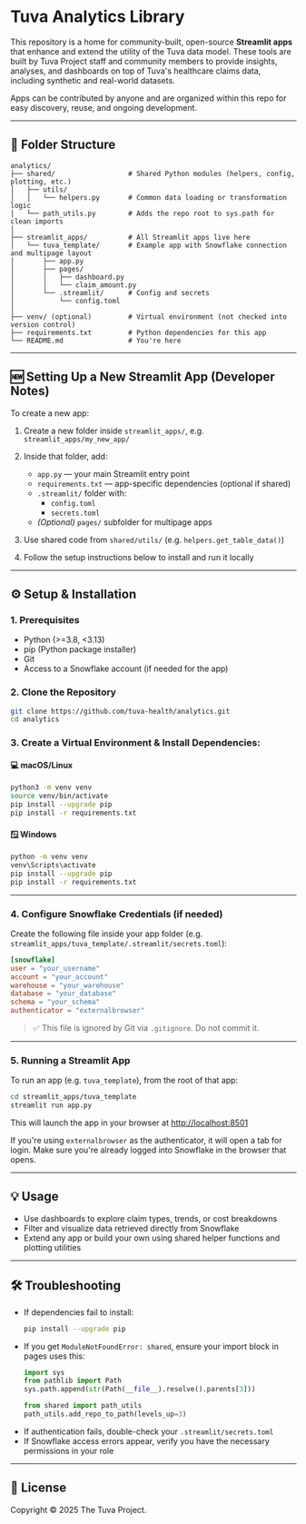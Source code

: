 # Tuva Analytics Library

This repository is a home for community-built, open-source **Streamlit apps** that enhance and extend the utility of the Tuva data model. These tools are built by Tuva Project staff and community members to provide insights, analyses, and dashboards on top of Tuva's healthcare claims data, including synthetic and real-world datasets.

Apps can be contributed by anyone and are organized within this repo for easy discovery, reuse, and ongoing development.

---

## 📁 Folder Structure

```
analytics/
├── shared/                  # Shared Python modules (helpers, config, plotting, etc.)
│   ├── utils/
│   │   └── helpers.py       # Common data loading or transformation logic
│   └── path_utils.py        # Adds the repo root to sys.path for clean imports
│
├── streamlit_apps/          # All Streamlit apps live here
│   └── tuva_template/       # Example app with Snowflake connection and multipage layout
│       ├── app.py
│       ├── pages/
│       │   ├── dashboard.py
│       │   └── claim_amount.py
│       └── .streamlit/      # Config and secrets
│           └── config.toml
│
├── venv/ (optional)         # Virtual environment (not checked into version control)
├── requirements.txt         # Python dependencies for this app
└── README.md                # You're here
```

---

## 🆕 Setting Up a New Streamlit App (Developer Notes)

To create a new app:

1. Create a new folder inside `streamlit_apps/`, e.g. `streamlit_apps/my_new_app/`

2. Inside that folder, add:
   - `app.py` — your main Streamlit entry point  
   - `requirements.txt` — app-specific dependencies (optional if shared)  
   - `.streamlit/` folder with:
     - `config.toml`
     - `secrets.toml`
   - *(Optional)* `pages/` subfolder for multipage apps

3. Use shared code from `shared/utils/` (e.g. `helpers.get_table_data()`)

4. Follow the setup instructions below to install and run it locally

---

## ⚙️ Setup & Installation

### 1. Prerequisites
- Python (>=3.8, <3.13)
- pip (Python package installer)
- Git
- Access to a Snowflake account (if needed for the app)

### 2. Clone the Repository

```bash
git clone https://github.com/tuva-health/analytics.git
cd analytics
```

### 3. Create a Virtual Environment & Install Dependencies:

#### 💻 macOS/Linux
```bash
python3 -m venv venv
source venv/bin/activate
pip install --upgrade pip
pip install -r requirements.txt
```

#### 🪟 Windows
```bash
python -m venv venv
venv\Scripts\activate
pip install --upgrade pip
pip install -r requirements.txt
```

---

### 4. Configure Snowflake Credentials (if needed)

Create the following file inside your app folder (e.g. `streamlit_apps/tuva_template/.streamlit/secrets.toml`):

```toml
[snowflake]
user = "your_username"
account = "your_account"
warehouse = "your_warehouse"
database = "your_database"
schema = "your_schema"
authenticator = "externalbrowser"
```

> ✅ This file is ignored by Git via `.gitignore`. Do not commit it.

---

### 5.  Running a Streamlit App

To run an app (e.g. `tuva_template`), from the root of that app:

```bash
cd streamlit_apps/tuva_template
streamlit run app.py
```

This will launch the app in your browser at [http://localhost:8501](http://localhost:8501)

If you're using `externalbrowser` as the authenticator, it will open a tab for login. Make sure you're already logged into Snowflake in the browser that opens.

---

## 💡 Usage
- Use dashboards to explore claim types, trends, or cost breakdowns
- Filter and visualize data retrieved directly from Snowflake
- Extend any app or build your own using shared helper functions and plotting utilities

---

## 🛠️ Troubleshooting

- If dependencies fail to install:
  ```bash
  pip install --upgrade pip
  ```
- If you get `ModuleNotFoundError: shared`, ensure your import block in pages uses this:
  ```python
  import sys
  from pathlib import Path
  sys.path.append(str(Path(__file__).resolve().parents[3]))

  from shared import path_utils
  path_utils.add_repo_to_path(levels_up=3)
  ```
- If authentication fails, double-check your `.streamlit/secrets.toml`
- If Snowflake access errors appear, verify you have the necessary permissions in your role

---

## 📄 License

Copyright © 2025 The Tuva Project.

